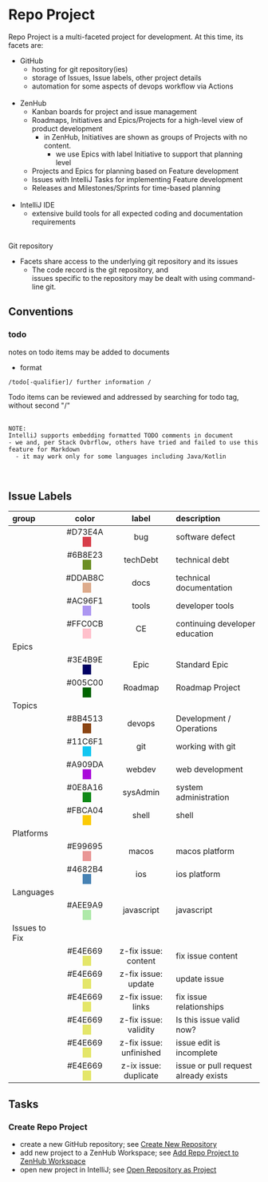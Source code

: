 # Repo Project

Repo Project is a multi-faceted project for development.
At this time, its facets are:
- GitHub
  - hosting for git repository(ies)
  - storage of Issues, Issue labels, other project details
  - automation for some aspects of devops workflow via Actions
<br/><br/>
- ZenHub
  - Kanban boards for project and issue management
  - Roadmaps, Initiatives and Epics/Projects for a high-level view of product development
    - in ZenHub, Initiatives are shown as groups of Projects with no content.
      - we use Epics with label Initiative to support that planning level
  - Projects and Epics for planning based on Feature development
  - Issues with IntelliJ Tasks for implementing Feature development
  - Releases and Milestones/Sprints for time-based planning
<br/><br/>
- IntelliJ IDE
  - extensive build tools for all expected coding and documentation requirements
<br/><br/>

Git repository
- Facets share access to the underlying git repository and its issues <br/>
  - The code record is the git repository, and <br/>
    issues specific to the repository may be dealt with using command-line git.

<div style="page-break-after: always;"></div>

## Conventions
### todo
notes on todo items may be added to documents
- format
```plaintext
/todo[-qualifier]/ further information /
```
Todo items can be reviewed and addressed by searching for todo tag, without second "/" <br/><br/>

```plaintext
NOTE:
IntelliJ supports embedding formatted TODO comments in document
- we and, per Stack Ovbrflow, others have tried and failed to use this feature for Markdown  
  - it may work only for some languages including Java/Kotlin
```
<br/>

## Issue Labels
| group |                                            color                                            |          label          | description                          |
|:---|:-------------------------------------------------------------------------------------------:|:-----------------------:|:-------------------------------------|
| | #D73E4A &nbsp;&nbsp;<span style="background-color: #D73E4A">&nbsp;&nbsp;&nbsp;&nbsp;</span> |           bug           | software defect                      |
| | #6B8E23 &nbsp;&nbsp;<span style="background-color: #6B8E23">&nbsp;&nbsp;&nbsp;&nbsp;</span> |        techDebt         | technical debt                       |
| | #DDAB8C &nbsp;&nbsp;<span style="background-color: #DDAB8C">&nbsp;&nbsp;&nbsp;&nbsp;</span> |          docs           | technical documentation              |
| | #AC96F1 &nbsp;&nbsp;<span style="background-color: #AC96F1">&nbsp;&nbsp;&nbsp;&nbsp;</span> |          tools          | developer tools                      |
| | #FFC0CB &nbsp;&nbsp;<span style="background-color: #FFC0CB">&nbsp;&nbsp;&nbsp;&nbsp;</span> |           CE            | continuing developer education       |
| Epics |                                                                                             |                         |                                      |
| | #3E4B9E &nbsp;&nbsp;<span style="background-color: #000064">&nbsp;&nbsp;&nbsp;&nbsp;</span> |          Epic           | Standard Epic                        |
| | #005C00 &nbsp;&nbsp;<span style="background-color: #006400">&nbsp;&nbsp;&nbsp;&nbsp;</span> |         Roadmap         | Roadmap Project                      |
| Topics |                                                                                             |                         |                                      |
| | #8B4513 &nbsp;&nbsp;<span style="background-color: #8B4513">&nbsp;&nbsp;&nbsp;&nbsp;</span> |         devops          | Development / Operations             |
| | #11C6F1 &nbsp;&nbsp;<span style="background-color: #11C6F1">&nbsp;&nbsp;&nbsp;&nbsp;</span> |           git           | working with git                     |
| | #A909DA &nbsp;&nbsp;<span style="background-color: #A909DA">&nbsp;&nbsp;&nbsp;&nbsp;</span> |         webdev          | web development                      |
| | #0E8A16 &nbsp;&nbsp;<span style="background-color: #0E8A16">&nbsp;&nbsp;&nbsp;&nbsp;</span> |        sysAdmin         | system administration                |
| | #FBCA04 &nbsp;&nbsp;<span style="background-color: #FBCA04">&nbsp;&nbsp;&nbsp;&nbsp;</span> |          shell          | shell                                |
| Platforms |                                                                                             |                         |                                      |
| | #E99695 &nbsp;&nbsp;<span style="background-color: #E99695">&nbsp;&nbsp;&nbsp;&nbsp;</span> |          macos          | macos platform                       |
| | #4682B4 &nbsp;&nbsp;<span style="background-color: #4682B4">&nbsp;&nbsp;&nbsp;&nbsp;</span> |           ios           | ios platform                         |
| Languages |                                                                                             |                         |                                      |
| | #AEE9A9 &nbsp;&nbsp;<span style="background-color: #AEE9A9">&nbsp;&nbsp;&nbsp;&nbsp;</span> |       javascript        | javascript                           |
| Issues to Fix |                                                                                             |                         |                                      |
| | #E4E669 &nbsp;&nbsp;<span style="background-color: #E4E669">&nbsp;&nbsp;&nbsp;&nbsp;</span> |  z-fix issue: content   | fix issue content                    |
| | #E4E669 &nbsp;&nbsp;<span style="background-color: #E4E669">&nbsp;&nbsp;&nbsp;&nbsp;</span> |   z-fix issue: update   | update issue                         |
| | #E4E669 &nbsp;&nbsp;<span style="background-color: #E4E669">&nbsp;&nbsp;&nbsp;&nbsp;</span> |   z-fix issue: links    | fix issue relationships              |
| | #E4E669 &nbsp;&nbsp;<span style="background-color: #E4E669">&nbsp;&nbsp;&nbsp;&nbsp;</span> |  z-fix issue: validity  | Is this issue valid now?             |
| | #E4E669 &nbsp;&nbsp;<span style="background-color: #E4E669">&nbsp;&nbsp;&nbsp;&nbsp;</span> | z-fix issue: unfinished | issue edit is incomplete             |
| | #E4E669 &nbsp;&nbsp;<span style="background-color: #E4E669">&nbsp;&nbsp;&nbsp;&nbsp;</span> |  z-ix issue: duplicate  | issue or pull request already exists |

## Tasks
### Create Repo Project

- create a new GitHub repository; see [Create New Repository](../tools/GitHub.md#create-new-repository)
- add new project to a ZenHub Workspace; see [Add Repo Project to ZenHub Workspace](../tools/ZenHub.md#add-repo-project-to-zenhub-workspace)
- open new project in IntelliJ; see [Open Repository as Project](../tools/IntelliJ.md#open-repository-as-project)
